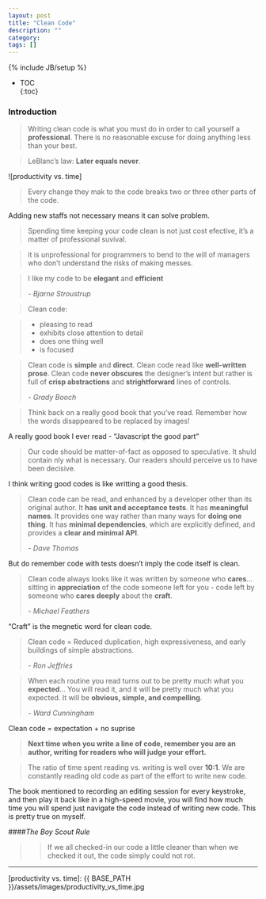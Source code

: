 ```yaml
---
layout: post
title: "Clean Code"
description: ""
category: 
tags: []
---
```

{% include JB/setup %}


* TOC  
{:toc}

### Introduction
> Writing clean code is what you must do in order to call yourself a **professional**. 
> There is no reasonable excuse for doing anything less than your best.

 
> LeBlanc’s law: **Later equals never**.

![productivity vs. time]

> Every change they mak to the code breaks two or three other parts of the code.

Adding new staffs not necessary means it can solve problem.


> Spending time keeping your code clean is not just cost efective, it’s a matter of professional suvival. 

> it is unprofessional for programmers to bend to the will of managers who don’t understand the risks of making messes.

> I like my code to be **elegant** and **efficient**
> 
> <cite>- Bjarne Stroustrup</cite>

> Clean code:

> - pleasing to read
> - exhibits close attention to detail
> - does one thing well
> - is focused

> Clean code is **simple** and **direct**. Clean code read like **well-written prose**. Clean code **never obscures** the designer’s intent but rather is full of **crisp abstractions** and **strightforward** lines of controls.
> 
> <cite>- Grady Booch</cite>

> Think back on a really good book that you’ve read. Remember how the words disappeared to be replaced by images!

A really  good book I ever read - “Javascript the good part”

> Our code should be matter-of-fact as opposed to speculative. It shuld contain nly what is necessary. Our readers should perceive us to have been decisive.

I think writing good codes is like writting a good thesis. 

> Clean code can be read, and enhanced by a developer other than its original author. It **has unit and acceptance tests**. It has **meaningful names**. It provides one way rather than many ways for **doing one thing**. It has **minimal dependencies**, which are explicitly defined, and provides a **clear and minimal API**.
> 
> <cite>- Dave Thomas</cite>

But do remember code with tests doesn’t imply the code itself is clean.

> Clean code always looks like it was written by someone who **cares**... sitting in **appreciation** of the code someone left for you - code left by someone who **cares deeply** about the **craft**.
>
> <cite>- Michael Feathers</cite>

“Craft” is the megnetic word for clean code.

> Clean code = Reduced duplication, high expressiveness, and early buildings of simple abstractions.
> 
> <cite>- Ron Jeffries</cite>

> When each routine you read turns out to be pretty much what you **expected**... You will read it, and it will be pretty much what you expected. It will be **obvious, simple, and compelling**.
> 
> <cite>- Ward Cunningham</cite>

Clean code = expectation + no suprise

> **Next time when you write a line of code, remember you are an author, writing for readers who will judge your effort.**
 
 
> The ratio of time spent reading vs. writing is well over **10:1**. We are constantly reading old code as part of the effort to write new code.

The book mentioned to recording an editing session for every keystroke, and then play it back like in a high-speed movie, you will find how much time you will spend just navigate the code instead of writing new code. This is pretty true on myself.


####*The Boy Scout Rule*
> > If we all checked-in our code a little cleaner than when we checked it out, the code simply could not rot.






---

[productivity vs. time]: {{ BASE_PATH }}/assets/images/productivity_vs_time.jpg
